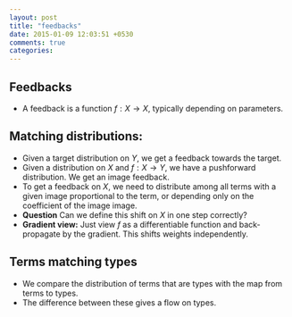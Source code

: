 ```yaml
---
layout: post
title: "feedbacks"
date: 2015-01-09 12:03:51 +0530
comments: true
categories:
---
```


## Feedbacks

* A feedback is a function $f: X \to X$, typically depending on parameters.

## Matching distributions:

* Given a target distribution on $Y$, we get a feedback towards the target.
* Given a distribution on $X$ and $f: X\to Y$, we have a pushforward distribution. We get an image feedback.
* To get a feedback on $X$, we need to distribute among all terms with a given image proportional to the term, or depending only on the coefficient of the image image.
* **Question** Can we define this shift on $X$ in one step correctly?
* **Gradient view:** Just view $f$ as a differentiable function and back-propagate by the gradient. This shifts weights independently.

## Terms matching types

* We compare the distribution of terms that are types with the map from terms to types.
* The difference between these gives a flow on types.
